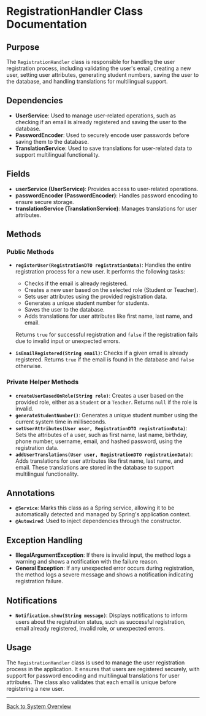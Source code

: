# RegistrationHandler Class Documentation

## Purpose

The `RegistrationHandler` class is responsible for handling the user registration process, including validating the user's email, creating a new user, setting user attributes, generating student numbers, saving the user to the database, and handling translations for multilingual support.

## Dependencies

- **UserService**: Used to manage user-related operations, such as checking if an email is already registered and saving the user to the database.
- **PasswordEncoder**: Used to securely encode user passwords before saving them to the database.
- **TranslationService**: Used to save translations for user-related data to support multilingual functionality.

## Fields

- **userService (UserService)**: Provides access to user-related operations.
- **passwordEncoder (PasswordEncoder)**: Handles password encoding to ensure secure storage.
- **translationService (TranslationService)**: Manages translations for user attributes.

## Methods

### Public Methods

- **`registerUser(RegistrationDTO registrationData)`**: Handles the entire registration process for a new user. It performs the following tasks:
    - Checks if the email is already registered.
    - Creates a new user based on the selected role (Student or Teacher).
    - Sets user attributes using the provided registration data.
    - Generates a unique student number for students.
    - Saves the user to the database.
    - Adds translations for user attributes like first name, last name, and email.

  Returns `true` for successful registration and `false` if the registration fails due to invalid input or unexpected errors.

- **`isEmailRegistered(String email)`**: Checks if a given email is already registered. Returns `true` if the email is found in the database and `false` otherwise.

### Private Helper Methods

- **`createUserBasedOnRole(String role)`**: Creates a user based on the provided role, either as a `Student` or a `Teacher`. Returns `null` if the role is invalid.
- **`generateStudentNumber()`**: Generates a unique student number using the current system time in milliseconds.
- **`setUserAttributes(User user, RegistrationDTO registrationData)`**: Sets the attributes of a user, such as first name, last name, birthday, phone number, username, email, and hashed password, using the registration data.
- **`addUserTranslations(User user, RegistrationDTO registrationData)`**: Adds translations for user attributes like first name, last name, and email. These translations are stored in the database to support multilingual functionality.

## Annotations

- **`@Service`**: Marks this class as a Spring service, allowing it to be automatically detected and managed by Spring's application context.
- **`@Autowired`**: Used to inject dependencies through the constructor.

## Exception Handling

- **IllegalArgumentException**: If there is invalid input, the method logs a warning and shows a notification with the failure reason.
- **General Exception**: If any unexpected error occurs during registration, the method logs a severe message and shows a notification indicating registration failure.

## Notifications

- **`Notification.show(String message)`**: Displays notifications to inform users about the registration status, such as successful registration, email already registered, invalid role, or unexpected errors.

## Usage

The `RegistrationHandler` class is used to manage the user registration process in the application. It ensures that users are registered securely, with support for password encoding and multilingual translations for user attributes. The class also validates that each email is unique before registering a new user.

---

[Back to System Overview](../system-overview.md)